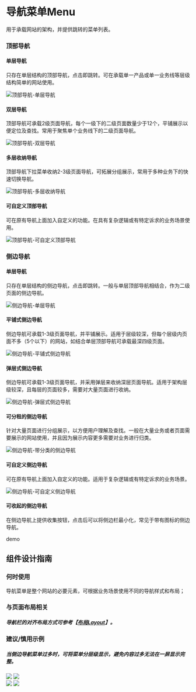 # 导航菜单Menu

用于承载网站的架构，并提供跳转的菜单列表。





### 顶部导航

#### 单层导航

只存在单层结构的顶部导航，点击即跳转。可在承载单一产品或单一业务线等层级结构简单的网站使用。

![顶部导航-单层导航](https://tdesign.gtimg.com/site/design/images/顶部导航-单层导航.jpg)



#### 双层导航

顶部导航可承载2级页面导航，每个一级下的二级页面数量少于12个，平铺展示以便定位及查找。常用于聚焦单个业务线下的二级页面导航。

![顶部导航-双层导航](https://tdesign.gtimg.com/site/design/images/顶部导航-双层导航.jpg)



#### 多层收纳导航

顶部导航下拉菜单收纳2-3级页面导航，可拓展分组展示，常用于多种业务下的快速切换导航。

![顶部导航-多层收纳导航](https://tdesign.gtimg.com/site/design/images/顶部导航-多层收纳导航.jpg)



#### 可自定义顶部导航

可在原有导航上面加入自定义的功能。在具有复杂逻辑或有特定诉求的业务场景使用。

![顶部导航-可自定义顶部导航](https://tdesign.gtimg.com/site/design/images/顶部导航-可自定义顶部导航-1824153.jpg)



### 侧边导航

#### 单层导航

只存在单层结构的侧边导航，点击即跳转。一般与单层顶部导航相结合，作为二级页面的侧边导航。

![侧边导航-单层导航](https://tdesign.gtimg.com/site/design/images/侧边导航-单层导航.jpg)



#### 平铺式侧边导航

侧边导航可承载1-3级页面导航，并平铺展示。适用于层级较深，但每个层级内页面不多（5个以下）的网站，如结合单层顶部导航可承载最深四级页面。

![侧边导航-平铺式侧边导航](https://tdesign.gtimg.com/site/design/images/侧边导航-平铺式侧边导航.jpg)



#### 弹层式侧边导航

侧边导航可承载1-3级页面导航，并采用弹层来收纳深层页面导航。适用于架构层级较深，且每层的页面较多，需要对大量页面进行收纳。

![侧边导航-弹层式侧边导航](https://tdesign.gtimg.com/site/design/images/侧边导航-弹层式侧边导航.jpg)



#### 可分租的侧边导航

针对大量页面进行分组展示，以方便用户理解及查找。一般在大量业务或者页面需要展示的网站使用，并且因为展示内容更多需要对业务进行归类。

![侧边导航-带分类的侧边导航](https://tdesign.gtimg.com/site/design/images/侧边导航-带分类的侧边导航-1824220.jpg)



#### 可自定义侧边导航

可在原有导航上面加入自定义的功能。适用于复杂逻辑或有特定诉求的业务场景。

![侧边导航-可自定义侧边导航](https://tdesign.gtimg.com/site/design/images/侧边导航-可自定义侧边导航-1824524.jpg)

#### 可收起的侧边导航
在侧边导航上提供收集按钮，点击后可以将侧边栏最小化，常见于带有图标的侧边导航。

demo

## 组件设计指南


### 何时使用

导航菜单是整个网站的必要元素，可根据业务场景使用不同的导航样式和布局；


### 与页面布局相关

##### 导航栏的对齐布局方式可参考【[布局Layout](./layout)】。


### 建议/慎用示例

##### 当侧边导航菜单过多时，可将菜单分层级显示，避免内容过多无法在一屏显示完整。

<div class="legend">
  <div class="item">
    <img src="https://oteam-tdesign-1258344706.cos.ap-guangzhou.myqcloud.com/site/design/%E5%AF%BC%E8%88%AA-----------1@2x.png"/>
    <img class="tag" src="https://oteam-tdesign-1258344706.cos.ap-guangzhou.myqcloud.com/site/doc/good.png" />
  </div>

  <div class="item">
    <img src="https://oteam-tdesign-1258344706.cos.ap-guangzhou.myqcloud.com/site/design/%E5%AF%BC%E8%88%AA-----------2@2x.png"/>
    <img class="tag" src="https://oteam-tdesign-1258344706.cos.ap-guangzhou.myqcloud.com/site/doc/bad.png" />
  </div>
</div>
